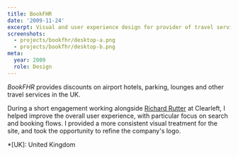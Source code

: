 ```yaml
---
title: BookFHR
date: '2009-11-24'
excerpt: Visual and user experience design for provider of travel services
screenshots:
  - projects/bookfhr/desktop-a.png
  - projects/bookfhr/desktop-b.png
meta:
  year: 2009
  role: Design
---
```

_BookFHR_ provides discounts on airport hotels, parking, lounges and other travel services in the UK.

During a short engagement working alongside [Richard Rutter][1] at Clearleft, I helped improve the overall user experience, with particular focus on search and booking flows. I provided a more consistent visual treatment for the site, and took the opportunity to refine the company's logo.

[1]: http://clearleft.com/is/richard-rutter/

*[UK]: United Kingdom
